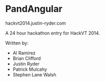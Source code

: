 PandAngular
===========

hackvt2014.justin-ryder.com

A 24 hour hackathon entry for HackVT 2014.

Written by:
* Al Ramirez
* Brian Clifford
* Justin Ryder
* Patrick Mulcahy
* Stephen Lane Walsh
